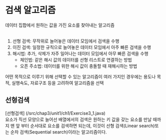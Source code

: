 # 검색 알고리즘
데이터 집합에서 원하는 값을 가진 요소를 찾아내는 알고리즘<br/>
<br/>

1. 선형 검색: 무작위로 늘어놓은 데이터 모임에서 검색을 수행  
2. 이진 검색: 일정한 규칙으로 늘어놓은 데이터 모임에서 아주 빠른 검색을 수행  
3. 해시법: 추가, 삭제가 자주 일어나는 데이터 모임에서 아무 빠른 검색을 수행<br/>
    * 체인법: 같은 해시 값의 데이터를 선형 리스트로 연결하는 방법
    * 오픈 주소법: 데이터를 위한 해시 값이 충돌할 때 재해시하는 방법<br/>
    
어떤 목적으로 이루기 위해 선택할 수 있는 알고리즘이 여러 가지인 경우에는 용도나 목적, 실행속도,
자료구조 등을 고려하여 알고리즘을 선택

## 선형검색
[선형검색] (/src/chap3/unit1/ch1/Exercise3_1.java) <br/>
요소가 직선 모양으로 늘어선 배열에서의 검색은 원하는 키 값을 갖는 요소를 만날 때까지 맨 앞 부터 순서대로 요소를 검색하면 되는데,
 이것이 선형 검색(Linear search)또는 순차 검색(Sequential search)이라는 알고리즘이다.